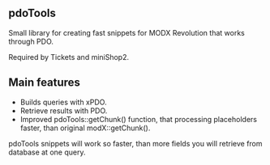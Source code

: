 ## pdoTools

Small library for creating fast snippets for MODX Revolution that works through PDO.

Required by Tickets and miniShop2.

## Main features
- Builds queries with xPDO.
- Retrieve results with PDO.
- Improved pdoTools::getChunk() function, that processing placeholders faster, than original modX::getChunk().

pdoTools snippets will work so faster, than more fields you will retrieve from database at one query.
